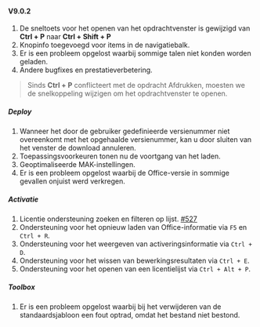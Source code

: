 #### V9.0.2

1. De sneltoets voor het openen van het opdrachtvenster is gewijzigd van **Ctrl + P** naar **Ctrl + Shift + P**
2. Knopinfo toegevoegd voor items in de navigatiebalk.
3. Er is een probleem opgelost waarbij sommige talen niet konden worden geladen.
4. Andere bugfixes en prestatieverbetering.

> Sinds **Ctrl + P** conflicteert met de opdracht Afdrukken, moesten we de snelkoppeling wijzigen om het opdrachtvenster te openen.

##### Deploy

1. Wanneer het door de gebruiker gedefinieerde versienummer niet overeenkomt met het opgehaalde versienummer, kan u door sluiten van het venster de download annuleren.
2. Toepassingsvoorkeuren tonen nu de voortgang van het laden.
3. Geoptimaliseerde MAK-instellingen.
4. Er is een probleem opgelost waarbij de Office-versie in sommige gevallen onjuist werd verkregen.

##### Activatie

1. Licentie ondersteuning zoeken en filteren op lijst. [#527](https://github.com/YerongAI/Office-Tool/issues/527)
2. Ondersteuning voor het opnieuw laden van Office-informatie via `F5` en `Ctrl + R`.
3. Ondersteuning voor het weergeven van activeringsinformatie via `Ctrl + D`.
4. Ondersteuning voor het wissen van bewerkingsresultaten via `Ctrl + E`.
5. Ondersteuning voor het openen van een licentielijst via `Ctrl + Alt + P`.

##### Toolbox

1. Er is een probleem opgelost waarbij bij het verwijderen van de standaardsjabloon een fout optrad, omdat het bestand niet bestond.
